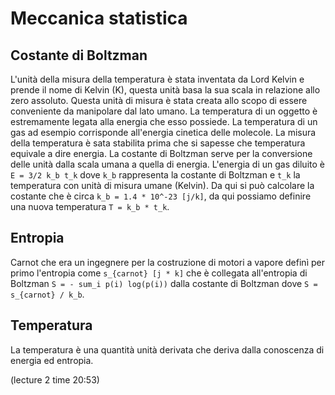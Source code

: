 # Meccanica statistica

## Costante di Boltzman
L'unità della misura della temperatura è stata inventata da Lord Kelvin e prende il nome di Kelvin (K), questa unità basa la sua scala in relazione allo zero assoluto. Questa unità di misura è stata creata allo scopo di essere conveniente da manipolare dal lato umano. La temperatura di un oggetto è estremamente legata alla energia che esso possiede. La temperatura di un gas ad esempio corrisponde all'energia cinetica delle molecole. La misura della temperatura è sata stabilita prima che si sapesse che temperatura equivale a dire energia. La costante di Boltzman serve per la conversione delle unità dalla scala umana a quella di energia. L'energia di un gas diluito è `E = 3/2 k_b t_k` dove `k_b` rappresenta la costante di Boltzman e `t_k` la temperatura con unità di misura umane (Kelvin). Da qui si può calcolare la costante che è circa `k_b = 1.4 * 10^-23 [j/k]`, da qui possiamo definire una nuova temperatura `T = k_b * t_k`.

## Entropia
Carnot che era un ingegnere per la costruzione di motori a vapore definì per primo l'entropia  come `s_{carnot} [j * k]` che è collegata all'entropia di Boltzman `S = - sum_i p(i) log(p(i))` dalla costante di Boltzman dove `S = s_{carnot} / k_b`.


## Temperatura
La temperatura è una quantità unità derivata che deriva dalla conoscenza di energia ed entropia.

(lecture 2 time 20:53)
